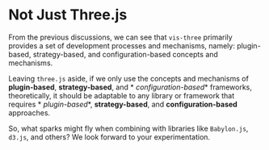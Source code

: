 # Not Just Three.js

From the previous discussions, we can see that `vis-three` primarily provides a set of development processes and
mechanisms, namely: plugin-based, strategy-based, and configuration-based concepts and mechanisms.

Leaving `three.js` aside, if we only use the concepts and mechanisms of **plugin-based**, **strategy-based**, and *
*configuration-based** frameworks, theoretically, it should be adaptable to any library or framework that requires *
*plugin-based**, **strategy-based**, and **configuration-based** approaches.

So, what sparks might fly when combining with libraries like `Babylon.js`, `d3.js`, and others? We look forward to your
experimentation.

